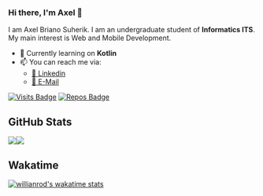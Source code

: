 ### Hi there, I'm Axel 👋

I am Axel Briano Suherik. I am an undergraduate student of **Informatics ITS**. My main interest is Web and Mobile Development.

- 🌱 Currently learning on **Kotlin**
- 📫 You can reach me via:
    - [📘 Linkedin](https://www.linkedin.com/in/axel-brians/)
    - [📧 E-Mail](mailto:axelbrians@gmail.com)

[![Visits Badge](https://badges.pufler.dev/visits/axelbrians/axelbrians)](https://badges.pufler.dev)
[![Repos Badge](https://badges.pufler.dev/repos/axelbrians)](https://badges.pufler.dev)
## GitHub Stats
<div style="display: flex; flex-direction: row; align-items: flex-start;">
    <img src="https://github-readme-stats.vercel.app/api?username=axelbrians&line_height=27&count_private=true&hide_border=true&show_icons=true&theme=tokyonight">
    <img src="https://github-readme-stats.vercel.app/api/top-langs/?username=axelbrians&hide_border=true&hide=html,css,blade&theme=tokyonight" />
</div>

## Wakatime
[![willianrod's wakatime stats](https://github-readme-stats.vercel.app/api/wakatime?username=axelbrians&theme=tokyonight)](https://github.com/axelbrians/github-readme-stats)
